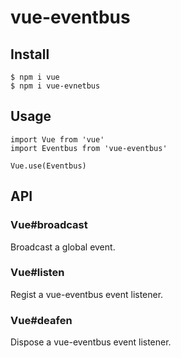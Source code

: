 # vue-eventbus

## Install
```
$ npm i vue
$ npm i vue-evnetbus
```

## Usage
```
import Vue from 'vue'
import Eventbus from 'vue-eventbus'

Vue.use(Eventbus)
```

## API

### Vue#broadcast

Broadcast a global event.

### Vue#listen

Regist a vue-eventbus event listener.

### Vue#deafen

Dispose a vue-eventbus event listener.